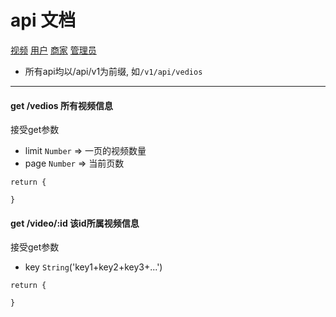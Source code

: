 # api 文档

[视频](https://github.com/lastIndexOf/E-commerce/tree/master/docs/vedio) [用户](https://github.com/lastIndexOf/E-commerce/tree/master/docs/user) [商家](https://github.com/lastIndexOf/E-commerce/tree/master/docs/master) [管理员](https://github.com/lastIndexOf/E-commerce/tree/master/docs/admin)

- 所有api均以/api/v1为前缀, 如`/v1/api/vedios`

-------------------------------------------------------------------

#### get   /vedios 所有视频信息
接受get参数
- limit `Number` => 一页的视频数量
- page `Number` => 当前页数

```
return {

}
```
#### get  /video/:id 该id所属视频信息
接受get参数
- key `String`('key1+key2+key3+...')

```
return {

}
```
